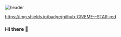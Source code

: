 ![header](https://capsule-render.vercel.app/api?type=soft&color=0:4388d3,100:ff9dda&height=200&section=header&text=🤗Welcome🤗%20&fontColor=fff&fontSize=50&animation=twinkling)

https://img.shields.io/badge/github-GIVEME--STAR-red

### Hi there 👋

<!--
**mijin6060/mijin6060** is a ✨ _special_ ✨ repository because its `README.md` (this file) appears on your GitHub profile.

Here are some ideas to get you started:

- 🔭 I’m currently working on ...
- 🌱 I’m currently learning ...
- 👯 I’m looking to collaborate on ...
- 🤔 I’m looking for help with ...
- 💬 Ask me about ...
- 📫 How to reach me: ...
- 😄 Pronouns: ...
- ⚡ Fun fact: ...
-->
